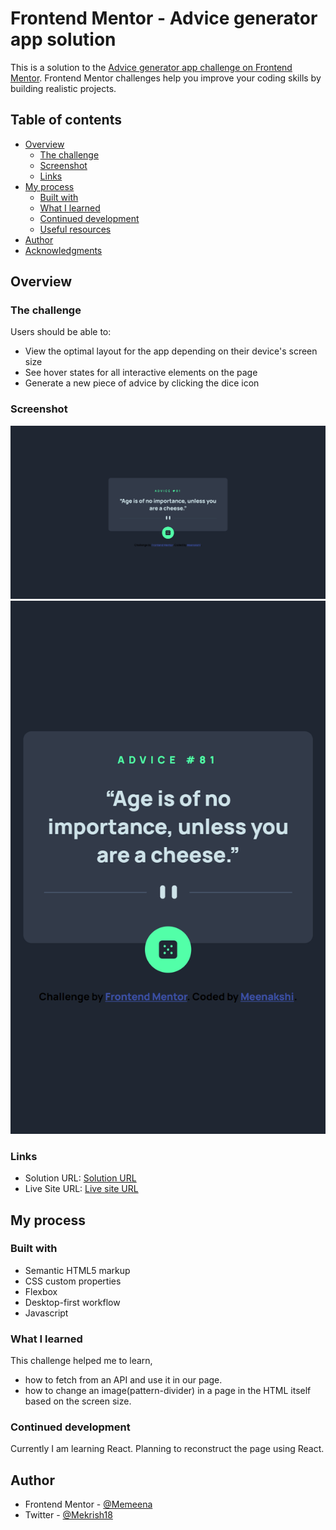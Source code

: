 # Frontend Mentor - Advice generator app solution

This is a solution to the [Advice generator app challenge on Frontend Mentor](https://www.frontendmentor.io/challenges/advice-generator-app-QdUG-13db). Frontend Mentor challenges help you improve your coding skills by building realistic projects.

## Table of contents

- [Overview](#overview)
  - [The challenge](#the-challenge)
  - [Screenshot](#screenshot)
  - [Links](#links)
- [My process](#my-process)
  - [Built with](#built-with)
  - [What I learned](#what-i-learned)
  - [Continued development](#continued-development)
  - [Useful resources](#useful-resources)
- [Author](#author)
- [Acknowledgments](#acknowledgments)

## Overview

### The challenge

Users should be able to:

- View the optimal layout for the app depending on their device's screen size
- See hover states for all interactive elements on the page
- Generate a new piece of advice by clicking the dice icon

### Screenshot

![](./Advice_Generator_Desktop_Screenshot.png)
![](./Advice_Generator_Mobile_Screenshot.png)

### Links

- Solution URL: [Solution URL](https://github.com/Memeena/advice-generator-app-main)
- Live Site URL: [Live site URL](https://memeena.github.io/advice-generator-app-main/)

## My process

### Built with

- Semantic HTML5 markup
- CSS custom properties
- Flexbox
- Desktop-first workflow
- Javascript

### What I learned

This challenge helped me to learn,

- how to fetch from an API and use it in our page.
- how to change an image(pattern-divider) in a page in the HTML itself based on the screen size.

### Continued development

Currently I am learning React. Planning to reconstruct the page using React.

## Author

- Frontend Mentor - [@Memeena](https://www.frontendmentor.io/profile/Memeena)
- Twitter - [@Mekrish18](https://www.twitter.com/Mekrish18)

